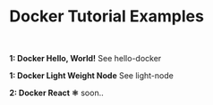 # Docker Tutorial Examples 
</br>

<strong>1: Docker Hello, World!</strong>
See hello-docker 


<strong>1: Docker Light Weight Node</strong>
See light-node 

<strong>2: Docker React ⚛</strong>
soon..